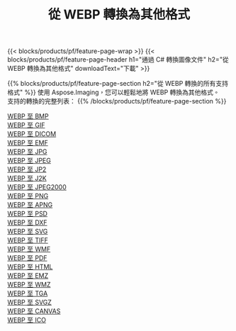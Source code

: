﻿---
title: 從 WEBP 轉換為其他格式 
weight: 3920
url: /zh-hant/java/conversion/from/webp 
lang: zh-hant
langdirlevel: 2
locales: zh-hans,ja,it,ru,de,es,fr,nl,id,lt,pl,pt,vi,tr,ko,zh-hant,ar,hi,th,sv,cs,uk,he
description: 使用 Aspose.Imaging，您可以輕鬆地將 WEBP 轉換為其他格式
---

{{< blocks/products/pf/feature-page-wrap >}}
{{< blocks/products/pf/feature-page-header h1="通過 C# 轉換圖像文件" h2="從 WEBP 轉換為其他格式" downloadText="下載" >}}


{{% blocks/products/pf/feature-page-section  h2="從 WEBP 轉換的所有支持格式" %}}
使用 Aspose.Imaging，您可以輕鬆地將 WEBP 轉換為其他格式。
<br/>
支持的轉換的完整列表：
{{% /blocks/products/pf/feature-page-section %}}
<div class="container-fluid productfamilypage bg-gray">
    <div class="convertypes bg-gray agp-content section">
        <div class="container">
		<div class="row other-converters">
		    <div class='col-md-2 other-converter remove-lp remove-rp'><a href="/imaging/zh-hant/java/conversion/webp-to-bmp" >WEBP 至 BMP</a></div><div class='col-md-2 other-converter remove-lp remove-rp'><a href="/imaging/zh-hant/java/conversion/webp-to-gif" >WEBP 至 GIF</a></div><div class='col-md-2 other-converter remove-lp remove-rp'><a href="/imaging/zh-hant/java/conversion/webp-to-dicom" >WEBP 至 DICOM</a></div><div class='col-md-2 other-converter remove-lp remove-rp'><a href="/imaging/zh-hant/java/conversion/webp-to-emf" >WEBP 至 EMF</a></div><div class='col-md-2 other-converter remove-lp remove-rp'><a href="/imaging/zh-hant/java/conversion/webp-to-jpg" >WEBP 至 JPG</a></div><div class='col-md-2 other-converter remove-lp remove-rp'><a href="/imaging/zh-hant/java/conversion/webp-to-jpeg" >WEBP 至 JPEG</a></div><div class='col-md-2 other-converter remove-lp remove-rp'><a href="/imaging/zh-hant/java/conversion/webp-to-jp2" >WEBP 至 JP2</a></div><div class='col-md-2 other-converter remove-lp remove-rp'><a href="/imaging/zh-hant/java/conversion/webp-to-j2k" >WEBP 至 J2K</a></div><div class='col-md-2 other-converter remove-lp remove-rp'><a href="/imaging/zh-hant/java/conversion/webp-to-jpeg2000" >WEBP 至 JPEG2000</a></div><div class='col-md-2 other-converter remove-lp remove-rp'><a href="/imaging/zh-hant/java/conversion/webp-to-png" >WEBP 至 PNG</a></div><div class='col-md-2 other-converter remove-lp remove-rp'><a href="/imaging/zh-hant/java/conversion/webp-to-apng" >WEBP 至 APNG</a></div><div class='col-md-2 other-converter remove-lp remove-rp'><a href="/imaging/zh-hant/java/conversion/webp-to-psd" >WEBP 至 PSD</a></div><div class='col-md-2 other-converter remove-lp remove-rp'><a href="/imaging/zh-hant/java/conversion/webp-to-dxf" >WEBP 至 DXF</a></div><div class='col-md-2 other-converter remove-lp remove-rp'><a href="/imaging/zh-hant/java/conversion/webp-to-svg" >WEBP 至 SVG</a></div><div class='col-md-2 other-converter remove-lp remove-rp'><a href="/imaging/zh-hant/java/conversion/webp-to-tiff" >WEBP 至 TIFF</a></div><div class='col-md-2 other-converter remove-lp remove-rp'><a href="/imaging/zh-hant/java/conversion/webp-to-wmf" >WEBP 至 WMF</a></div><div class='col-md-2 other-converter remove-lp remove-rp'><a href="/imaging/zh-hant/java/conversion/webp-to-pdf" >WEBP 至 PDF</a></div><div class='col-md-2 other-converter remove-lp remove-rp'><a href="/imaging/zh-hant/java/conversion/webp-to-html" >WEBP 至 HTML</a></div><div class='col-md-2 other-converter remove-lp remove-rp'><a href="/imaging/zh-hant/java/conversion/webp-to-emz" >WEBP 至 EMZ</a></div><div class='col-md-2 other-converter remove-lp remove-rp'><a href="/imaging/zh-hant/java/conversion/webp-to-wmz" >WEBP 至 WMZ</a></div><div class='col-md-2 other-converter remove-lp remove-rp'><a href="/imaging/zh-hant/java/conversion/webp-to-tga" >WEBP 至 TGA</a></div><div class='col-md-2 other-converter remove-lp remove-rp'><a href="/imaging/zh-hant/java/conversion/webp-to-svgz" >WEBP 至 SVGZ</a></div><div class='col-md-2 other-converter remove-lp remove-rp'><a href="/imaging/zh-hant/java/conversion/webp-to-canvas" >WEBP 至 CANVAS</a></div><div class='col-md-2 other-converter remove-lp remove-rp'><a href="/imaging/zh-hant/java/conversion/webp-to-ico" >WEBP 至 ICO</a></div>
                </div>
        </div>
    </div>
</div>
<br/>


